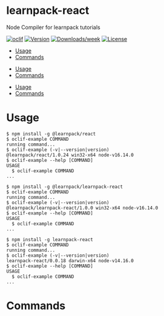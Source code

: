 learnpack-react
================

Node Compiler for learnpack tutorials

[![oclif](https://img.shields.io/badge/cli-oclif-brightgreen.svg)](https://oclif.io)
[![Version](https://img.shields.io/npm/v/learnpack-react.svg)](https://npmjs.org/package/learnpack-react)
[![Downloads/week](https://img.shields.io/npm/dw/learnpack-react.svg)](https://npmjs.org/package/learnpack-react)
[![License](https://img.shields.io/npm/l/learnpack-react.svg)](https://github.com/learnpack/node-compiler/blob/master/package.json)

<!-- toc -->
* [Usage](#usage)
* [Commands](#commands)
<!-- tocstop -->
* [Usage](#usage)
* [Commands](#commands)
<!-- tocstop -->
* [Usage](#usage)
* [Commands](#commands)
<!-- tocstop -->
# Usage
<!-- usage -->
```sh-session
$ npm install -g @learnpack/react
$ oclif-example COMMAND
running command...
$ oclif-example (-v|--version|version)
@learnpack/react/1.0.24 win32-x64 node-v16.14.0
$ oclif-example --help [COMMAND]
USAGE
  $ oclif-example COMMAND
...
```
<!-- usagestop -->
```sh-session
$ npm install -g @learnpack/learnpack-react
$ oclif-example COMMAND
running command...
$ oclif-example (-v|--version|version)
@learnpack/learnpack-react/1.0.0 win32-x64 node-v16.14.0
$ oclif-example --help [COMMAND]
USAGE
  $ oclif-example COMMAND
...
```
<!-- usagestop -->
```sh-session
$ npm install -g learnpack-react
$ oclif-example COMMAND
running command...
$ oclif-example (-v|--version|version)
learnpack-react/0.0.18 darwin-x64 node-v14.16.0
$ oclif-example --help [COMMAND]
USAGE
  $ oclif-example COMMAND
...
```
<!-- usagestop -->
# Commands
<!-- commands -->

<!-- commandsstop -->

<!-- commandsstop -->

<!-- commandsstop -->

